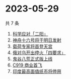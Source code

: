 # 2023-05-29

共 7 条

<!-- BEGIN -->
<!-- 最后更新时间 Mon May 29 2023 23:07:08 GMT+0800 (China Standard Time) -->

1. [科学应对「二阳」](https://www.zhihu.com/search?q=%E7%A7%91%E5%AD%A6%E5%BA%94%E5%AF%B9%E3%80%8C%E4%BA%8C%E9%98%B3%E3%80%8D)
1. [神舟十六号将于明日发射](https://www.zhihu.com/search?q=%E7%A5%9E%E8%88%9F%E5%8D%81%E5%85%AD%E5%8F%B7%E5%B0%86%E4%BA%8E%E6%98%8E%E6%97%A5%E5%8F%91%E5%B0%84)
1. [载荷专家将首登天宫](https://www.zhihu.com/search?q=%E8%BD%BD%E8%8D%B7%E4%B8%93%E5%AE%B6%E5%B0%86%E9%A6%96%E7%99%BB%E5%A4%A9%E5%AE%AB)
1. [俄对乌开出停火「四要求」](https://www.zhihu.com/search?q=%E4%BF%84%E5%AF%B9%E4%B9%8C%E5%BC%80%E5%87%BA%E5%81%9C%E7%81%AB%E3%80%8C%E5%9B%9B%E8%A6%81%E6%B1%82%E3%80%8D)
1. [鬼谷八荒正式版上线](https://www.zhihu.com/search?q=%E9%AC%BC%E8%B0%B7%E5%85%AB%E8%8D%92%E6%AD%A3%E5%BC%8F%E7%89%88%E4%B8%8A%E7%BA%BF)
1. [C919 商业首飞](https://www.zhihu.com/search?q=C919%20%E5%95%86%E4%B8%9A%E9%A6%96%E9%A3%9E)
1. [印度最高面值纸币将停用](https://www.zhihu.com/search?q=%E5%8D%B0%E5%BA%A6%E6%9C%80%E9%AB%98%E9%9D%A2%E5%80%BC%E7%BA%B8%E5%B8%81%E5%B0%86%E5%81%9C%E7%94%A8)

<!-- END -->
